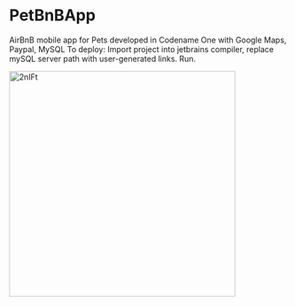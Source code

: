 # PetBnBApp
AirBnB mobile app for Pets developed in Codename One with Google Maps, Paypal, MySQL
To deploy: Import project into jetbrains compiler, replace mySQL server path with user-generated links. Run. 

<img width="408" alt="2nIFt" src="https://user-images.githubusercontent.com/73322183/139386060-161acd25-ca8c-47cc-90f3-5f41b514199e.png">
